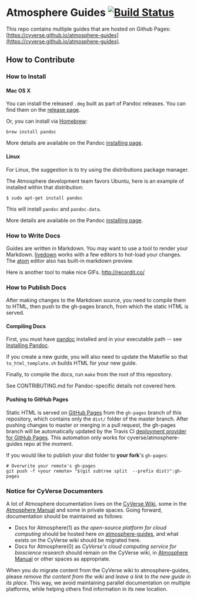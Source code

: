 # Atmosphere Guides [![Build Status](https://travis-ci.org/cyverse/atmosphere-guides.svg?branch=master)](https://travis-ci.org/cyverse/atmosphere-guides)

This repo contains multiple guides that are hosted on Github Pages:
[https://cyverse.github.io/atmosphere-guides](https://cyverse.github.io/atmosphere-guides).


## How to Contribute

### How to Install


#### Mac OS X

You can install the released `.dmg` built as part of Pandoc releases. You can find them on the [release page](https://github.com/jgm/pandoc/releases/latest).

Or, you can install via [Homebrew](https://brew.sh/):

```
brew install pandoc
```

More details are available on the Pandoc [installing page](http://pandoc.org/installing.html#mac-os-x).

#### Linux

For Linux, the suggestion is to try using the distributions package manager.

The Atmosphere development team favors Ubuntu, here is an example of installed within that distribution:

```
$ sudo apt-get install pandoc
```

This will install `pandoc` and `pandoc-data`.

More details are available on the Pandoc [installing page](http://pandoc.org/installing.html#linux).


### How to Write Docs
Guides are written in Markdown. You may want to use a tool to render your Markdown. [livedown](https://github.com/shime/livedown) works with a few editors to hot-load your changes. The [atom](https://atom.io/) editor also has built-in markdown preview.

Here is another tool to make nice GIFs.
http://recordit.co/


### How to Publish Docs
After making changes to the Markdown source, you need to compile them to HTML, then push to the gh-pages branch, from which the static HTML is served.


#### Compiling Docs
First, you must have [pandoc](http://pandoc.org/) installed and in your executable path -- see [Installing Pandoc](http://pandoc.org/installing.html).

If you create a new guide, you will also need to update the Makefile so that `to_html_template.sh` builds HTML for your new guide.

Finally, to compile the docs, run `make` from the root of this repository.

See CONTRIBUTING.md for Pandoc-specific details not covered here.


#### Pushing to GitHub Pages

Static HTML is served on [GitHub Pages](https://pages.github.com/) from the `gh-pages` branch of this repository, which contains only the `dist/` folder of the master branch. After pushing changes to master or merging in a pull request, the gh-pages branch will be automatically updated by the Travis CI [deployment provider for GitHub Pages](https://docs.travis-ci.com/user/deployment/pages/). This automation only works for cyverse/atmosphere-guides repo at the moment.

If you would like to publish your dist folder to **your fork**'s `gh-pages`:
```
# Overwrite your remote's gh-pages
git push -f <your remote> "$(git subtree split  --prefix dist)":gh-pages
```

### Notice for CyVerse Documenters
A lot of Atmosphere documentation lives on the [CyVerse Wiki](https://pods.iplantcollaborative.org/wiki/dashboard.action), some in the [Atmosphere Manual](https://pods.iplantcollaborative.org/wiki/display/atmman/Atmosphere+Manual+Table+of+Contents) and some in private spaces. Going forward, documentation should be maintained as follows:

- Docs for Atmosphere(1) as *the open-source platform for cloud computing* should be hosted here on [atmosphere-guides](https://cyverse.github.io/atmosphere-guides), and what exists on the CyVerse wiki should be migrated here.
- Docs for Atmosphere(0) as *CyVerse's cloud computing service for bioscience research* should remain on the CyVerse wiki, in [Atmosphere Manual](https://pods.iplantcollaborative.org/wiki/display/atmman/Atmosphere+Manual+Table+of+Contents) or other spaces as appropriate.

When you do migrate content from the CyVerse wiki to atmosphere-guides, please *remove the content from the wiki* and *leave a link to the new guide in its place*. This way, we avoid maintaining parallel documentation on multiple platforms, while helping others find information in its new location.
